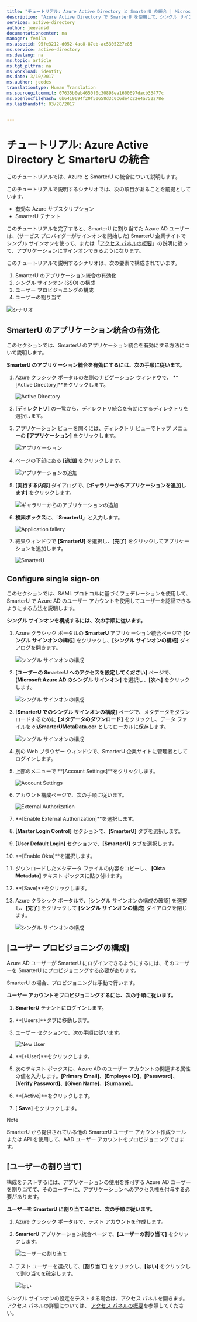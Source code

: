 ```yaml
---
title: "チュートリアル: Azure Active Directory と SmarterU の統合 | Microsoft Docs"
description: "Azure Active Directory で SmarterU を使用して、シングル サインオンや自動プロビジョニングなどを有効にする方法について説明します。"
services: active-directory
author: jeevansd
documentationcenter: na
manager: femila
ms.assetid: 95fe3212-d052-4ac8-87eb-ac5305227e85
ms.service: active-directory
ms.devlang: na
ms.topic: article
ms.tgt_pltfrm: na
ms.workload: identity
ms.date: 3/10/2017
ms.author: jeedes
translationtype: Human Translation
ms.sourcegitcommit: 07635b0eb4650f0c30898ea1600697dacb33477c
ms.openlocfilehash: 6b6419694f20f50658d3c0c6de4c22e4a752278e
ms.lasthandoff: 03/28/2017


---
```

# <a name="tutorial-azure-active-directory-integration-with-smarteru"></a>チュートリアル: Azure Active Directory と SmarterU の統合
このチュートリアルでは、Azure と SmarterU の統合について説明します。  

このチュートリアルで説明するシナリオでは、次の項目があることを前提としています。

* 有効な Azure サブスクリプション
* SmarterU テナント

このチュートリアルを完了すると、SmarterU に割り当てた Azure AD ユーザーは、(サービス プロバイダーがサインオンを開始した) SmarterU 企業サイトでシングル サインオンを使って、または「[アクセス パネルの概要](active-directory-saas-access-panel-introduction.md)」の説明に従って、アプリケーションにサインオンできるようになります。

このチュートリアルで説明するシナリオは、次の要素で構成されています。

1. SmarterU のアプリケーション統合の有効化
2. シングル サインオン (SSO) の構成
3. ユーザー プロビジョニングの構成
4. ユーザーの割り当て

![シナリオ](./media/active-directory-saas-smarteru-tutorial/IC777320.png "Scenario")

## <a name="enable-the-application-integration-for-smarteru"></a>SmarterU のアプリケーション統合の有効化
このセクションでは、SmarterU のアプリケーション統合を有効にする方法について説明します。

**SmarterU のアプリケーション統合を有効にするには、次の手順に従います。**

1. Azure クラシック ポータルの左側のナビゲーション ウィンドウで、 **[Active Directory]**をクリックします。
   
    ![Active Directory](./media/active-directory-saas-smarteru-tutorial/IC700993.png "Active Directory")

2. **[ディレクトリ]** の一覧から、ディレクトリ統合を有効にするディレクトリを選択します。

3. アプリケーション ビューを開くには、ディレクトリ ビューでトップ メニューの **[アプリケーション]** をクリックします。
   
    ![アプリケーション](./media/active-directory-saas-smarteru-tutorial/IC700994.png "Applications")

4. ページの下部にある **[追加]** をクリックします。
   
    ![アプリケーションの追加](./media/active-directory-saas-smarteru-tutorial/IC749321.png "Add application")

5. **[実行する内容]** ダイアログで、**[ギャラリーからアプリケーションを追加します]** をクリックします。
   
    ![ギャラリーからのアプリケーションの追加](./media/active-directory-saas-smarteru-tutorial/IC749322.png "Add an application from gallerry")

6. **検索ボックス**に、「**SmarterU**」と入力します。
   
    ![Application fallery](./media/active-directory-saas-smarteru-tutorial/IC777321.png "Application fallery")

7. 結果ウィンドウで **[SmarterU]** を選択し、**[完了]** をクリックしてアプリケーションを追加します。
   
    ![SmarterU](./media/active-directory-saas-smarteru-tutorial/IC777322.png "SmarterU")

## <a name="configure-single-sign-on"></a>Configure single sign-on
このセクションでは、SAML プロトコルに基づくフェデレーションを使用して、SmarterU で Azure AD のユーザー アカウントを使用してユーザーを認証できるようにする方法を説明します。

**シングル サインオンを構成するには、次の手順に従います。**

1. Azure クラシック ポータルの **SmarterU** アプリケーション統合ページで **[シングル サインオンの構成]** をクリックし、**[シングル サインオンの構成]** ダイアログを開きます。
   
    ![シングル サインオンの構成](./media/active-directory-saas-smarteru-tutorial/IC777323.png "Configure Single Sign-On")

2. **[ユーザーの SmarterU へのアクセスを設定してください]** ページで、**[Microsoft Azure AD のシングル サインオン]** を選択し、**[次へ]** をクリックします。
   
    ![シングル サインオンの構成](./media/active-directory-saas-smarteru-tutorial/IC777324.png "Configure Single Sign-On")

3. **[SmarterU でのシングル サインオンの構成]** ページで、メタデータをダウンロードするために **[メタデータのダウンロード]** をクリックし、データ ファイルを **c:\\SmarterUMetaData.cer** としてローカルに保存します。
   
    ![シングル サインオンの構成](./media/active-directory-saas-smarteru-tutorial/IC777325.png "Configure Single Sign-On")

4. 別の Web ブラウザー ウィンドウで、SmarterU 企業サイトに管理者としてログインします。

5. 上部のメニューで **[Account Settings]**をクリックします。
   
    ![Account Settings](./media/active-directory-saas-smarteru-tutorial/IC777326.png "Account Settings")

6. アカウント構成ページで、次の手順に従います。
   
    ![External Authorization](./media/active-directory-saas-smarteru-tutorial/IC777327.png "External Authorization") 
  1. **[Enable External Authorization]**を選択します。
  2. **[Master Login Control]** セクションで、**[SmarterU]** タブを選択します。
  3. **[User Default Login]** セクションで、**[SmarterU]** タブを選択します。
  4. **[Enable Okta]**を選択します。
  5. ダウンロードしたメタデータ ファイルの内容をコピーし、 **[Okta Metadata]** テキスト ボックスに貼り付けます。
  6. **[Save]**をクリックします。

7. Azure クラシック ポータルで、[シングル サインオンの構成の確認] を選択し、**[完了]** をクリックして **[シングル サインオンの構成]** ダイアログを閉じます。
   
   ![シングル サインオンの構成](./media/active-directory-saas-smarteru-tutorial/IC777328.png "Configure Single Sign-On")

## <a name="configure-user-provisioning"></a>[ユーザー プロビジョニングの構成]
Azure AD ユーザーが SmarterU にログインできるようにするには、そのユーザーを SmarterU にプロビジョニングする必要があります。

SmarterU の場合、プロビジョニングは手動で行います。

**ユーザー アカウントをプロビジョニングするには、次の手順に従います。**

1. **SmarterU** テナントにログインします。

2. **[Users]**タブに移動します。

3. ユーザー セクションで、次の手順に従います。
   
    ![New User](./media/active-directory-saas-smarteru-tutorial/IC777329.png "New User")   
  1. **[+User]**をクリックします。
  2. 次のテキスト ボックスに、Azure AD のユーザー アカウントの関連する属性の値を入力します。**[Primary Email]**、**[Employee ID]**、**[Password]**、**[Verify Password]**、**[Given Name]**、**[Surname]**。
  3. **[Active]**をクリックします。 
  4. [ **Save**] をクリックします。

>[!NOTE]
>SmarterU から提供されている他の SmarterU ユーザー アカウント作成ツールまたは API を使用して、AAD ユーザー アカウントをプロビジョニングできます。
> 

## <a name="assign-users"></a>[ユーザーの割り当て]
構成をテストするには、アプリケーションの使用を許可する Azure AD ユーザーを割り当てて、そのユーザーに、アプリケーションへのアクセス権を付与する必要があります。

**ユーザーを SmarterU に割り当てるには、次の手順に従います。**

1. Azure クラシック ポータルで、テスト アカウントを作成します。

2. **SmarterU** アプリケーション統合ページで、**[ユーザーの割り当て]** をクリックします。
   
    ![ユーザーの割り当て](./media/active-directory-saas-smarteru-tutorial/IC777330.png "Assign Users")

3. テスト ユーザーを選択して、**[割り当て]** をクリックし、**[はい]** をクリックして割り当てを確定します。
   
    ![はい](./media/active-directory-saas-smarteru-tutorial/IC767830.png "Yes")

シングル サインオンの設定をテストする場合は、アクセス パネルを開きます。 アクセス パネルの詳細については、 [アクセス パネルの概要](active-directory-saas-access-panel-introduction.md)を参照してください。


